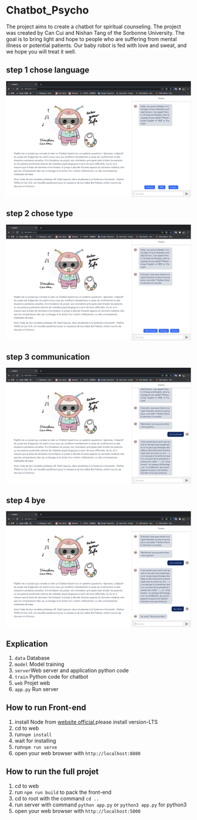 # Chatbot_Psycho

The project aims to create a chatbot for spiritual counseling. The project was created by Can Cui and Nishan Tang of the Sorbonne University. The goal is to bring light and hope to people who are suffering from mental illness or potential patients. Our baby robot is fed with love and sweat, and we hope you will treat it well.

## step 1 chose language
![Image text](img-folder/1.png)

## step 2 chose type
![Image text](img-folder/2.png)

## step 3 communication
![Image text](img-folder/3.png)

## step 4 bye
![Image text](img-folder/4.png)

## Explication
1. `data` Database
2. `model` Model training
3. `server`Web server and application python code
4. `train` Python code for chatbot
5. `web` Projet web
6. `app.py` Run server


## How to run Front-end

1. install Node from [website official](https://nodejs.org/en/),please install version-LTS
2. cd to web
3. run`npm install`
4. wait for installing
5. run`npm run serve`
6. open your web browser with `http://localhost:8080`

## How to run the full projet

1. cd to web
2. run `npm run build` to pack the front-end
3. cd to root with the command `cd ..` 
4. run server with command `python app.py` or `python3 app.py` for python3
5. open your web browser with `http://localhost:5000`
